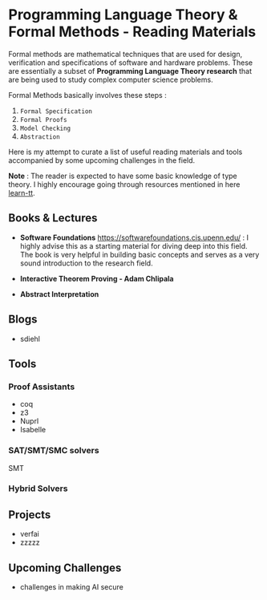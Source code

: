 # Programming Language Theory & Formal Methods - Reading Materials 

Formal methods are mathematical techniques that are used for design, verification and specifications of software and hardware problems. These are essentially a subset of **Programming Language Theory research** that are being used to study complex computer science problems.

Formal Methods basically involves these steps :
1. `Formal Specification`  
2. `Formal Proofs` 
3. `Model Checking` 
4. `Abstraction` 

Here is my attempt to curate a list of useful reading materials and tools accompanied by some upcoming challenges in the field.

**Note** : The reader is expected to have some basic knowledge of type theory. I highly encourage going through resources mentioned in here [learn-tt](https://github.com/jozefg/learn-tt).


## Books & Lectures

- **Software Foundations** https://softwarefoundations.cis.upenn.edu/ : I highly advise this as a starting material for diving deep into this field. The book is very helpful in building basic concepts and serves as a very sound introduction to the research field.

- **Interactive Theorem Proving - Adam Chlipala**

- **Abstract Interpretation**

## Blogs
- sdiehl

## Tools

### Proof Assistants

- coq
- z3
- Nuprl
- Isabelle

### SAT/SMT/SMC solvers
SMT

### Hybrid Solvers


## Projects
- verfai
- zzzzz

## Upcoming Challenges 
- challenges in making AI secure

